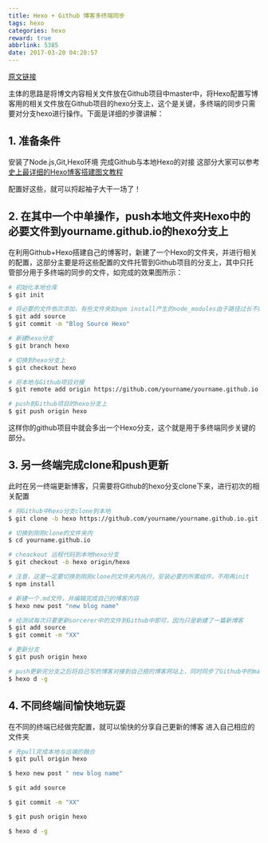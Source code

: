 ```yaml
---
title: Hexo + Github 博客多终端同步
tags: hexo
categories: hexo
reward: true
abbrlink: 5385
date: 2017-03-20 04:20:57
---
```


[原文链接](http://blog.csdn.net/Monkey_LZL/article/details/60870891)

主体的思路是将博文内容相关文件放在Github项目中master中，将Hexo配置写博客用的相关文件放在Github项目的hexo分支上，这个是关键，多终端的同步只需要对分支hexo进行操作。下面是详细的步骤讲解：

<!-- more -->

## 1. 准备条件

安装了Node.js,Git,Hexo环境 
完成Github与本地Hexo的对接 
这部分大家可以参考[史上最详细的Hexo博客搭建图文教程](https://xuanwo.org/2015/03/26/hexo-intor/)

配置好这些，就可以捋起袖子大干一场了！

## 2. 在其中一个中单操作，push本地文件夹Hexo中的必要文件到yourname.github.io的hexo分支上

在利用Github+Hexo搭建自己的博客时，新建了一个Hexo的文件夹，并进行相关的配置，这部分主要是将这些配置的文件托管到Github项目的分支上，其中只托管部分用于多终端的同步的文件，如完成的效果图所示：

``` bash
# 初始化本地仓库
$ git init

# 将必要的文件依次添加，有些文件夹如npm install产生的node_modules由于路径过长不好处理，所以这里没有用`git add .`命令了，而是依次添加必要文件
$ git add source
$ git commit -m "Blog Source Hexo"

# 新建hexo分支
$ git branch hexo

# 切换到hexo分支上
$ git checkout hexo

# 将本地与Github项目对接
$ git remote add origin https://github.com/yourname/yourname.github.io.git

# push到Github项目的hexo分支上
$ git push origin hexo
```

这样你的github项目中就会多出一个Hexo分支，这个就是用于多终端同步关键的部分。

## 3. 另一终端完成clone和push更新

此时在另一终端更新博客，只需要将Github的hexo分支clone下来，进行初次的相关配置

``` bash
# 将Github中hexo分支clone到本地
$ git clone -b hexo https://github.com/yourname/yourname.github.io.git

# 切换到刚刚clone的文件夹内
$ cd yourname.github.io

# cheackout 远程代码到本地hexo分支
$ git checkout -b hexo origin/hexo

# 注意，这里一定要切换到刚刚clone的文件夹内执行，安装必要的所需组件，不用再init
$ npm install

# 新建一个.md文件，并编辑完成自己的博客内容
$ hexo new post "new blog name"

# 经测试每次只要更新sorcerer中的文件到Github中即可，因为只是新建了一篇新博客
$ git add source
$ git commit -m "XX"

# 更新分支
$ git push origin hexo

# push更新完分支之后将自己写的博客对接到自己搭的博客网站上，同时同步了Github中的master
$ hexo d -g
```

## 4. 不同终端间愉快地玩耍

在不同的终端已经做完配置，就可以愉快的分享自己更新的博客 
进入自己相应的文件夹

``` bash
# 先pull完成本地与远端的融合
$ git pull origin hexo

$ hexo new post " new blog name"

$ git add source

$ git commit -m "XX"

$ git push origin hexo

$ hexo d -g
```
